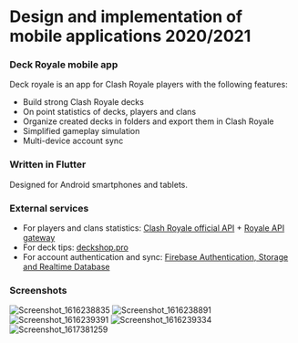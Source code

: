 # Design and implementation of mobile applications 2020/2021

### Deck Royale mobile app

Deck royale is an app for Clash Royale players with the following features:

- Build strong Clash Royale decks
- On point statistics of decks, players and clans
- Organize created decks in folders and export them in Clash Royale
- Simplified gameplay simulation
- Multi-device account sync

### Written in Flutter

Designed for Android smartphones and tablets.

### External services

- For players and clans statistics: [Clash Royale official API](https://developer.clashroyale.com/#/) + [Royale API gateway](https://docs.royaleapi.com/#/)
- For deck tips: [deckshop.pro](https://www.deckshop.pro)
- For account authentication and sync: [Firebase Authentication, Storage and Realtime Database](https://firebase.google.com)

### Screenshots

![Screenshot_1616238835](https://user-images.githubusercontent.com/37838538/123552965-1481d600-d779-11eb-9236-37f3d5856aed.png)
![Screenshot_1616238891](https://user-images.githubusercontent.com/37838538/123553151-dc2ec780-d779-11eb-96c5-344959b6ac66.png)
![Screenshot_1616239391](https://user-images.githubusercontent.com/37838538/123552969-15b30300-d779-11eb-9df6-444705fb7f35.png)
![Screenshot_1616239334](https://user-images.githubusercontent.com/37838538/123552968-151a6c80-d779-11eb-8038-edb38a2fb861.png)
![Screenshot_1617381259](https://user-images.githubusercontent.com/37838538/123552970-15b30300-d779-11eb-96a9-fb3c75e00417.png)


